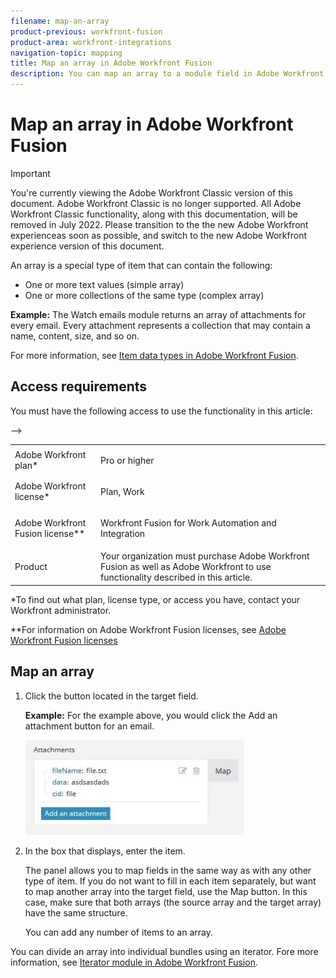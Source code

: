 ```yaml
---
filename: map-an-array
product-previous: workfront-fusion
product-area: workfront-integrations
navigation-topic: mapping
title: Map an array in Adobe Workfront Fusion
description: You can map an array to a module field in Adobe Workfront Fusion.
---
```


# Map an array in Adobe Workfront Fusion

>[!IMPORTANT]
>
>You're currently viewing the Adobe Workfront Classic version of this document. Adobe Workfront Classic is no longer supported. All Adobe Workfront Classic functionality, along with this documentation, will be removed in July 2022. Please transition to the the new Adobe Workfront experienceas soon as possible, and switch to the new Adobe Workfront experience version of this document.

An array is a special type of item that can contain the following:

* One or more text values (simple array)
* One or more collections of the same type (complex array)

**Example:** The Watch emails module returns an array of attachments for every email. Every attachment represents a collection that may contain a name, content, size, and so on.

For more information, see [Item data types in Adobe Workfront Fusion](../../workfront-fusion/mapping/item-data-types.md).

## Access requirements

You must have the following access to use the functionality in this article:

<table> 
 <col> 
 <col> 
 <tbody> 
  <tr> 
   <td role="rowheader">Adobe Workfront plan*</td> 
   <td> <p>Pro or higher</p> </td> 
  </tr> 
  <tr data-mc-conditions=""> 
   <td role="rowheader">Adobe Workfront license*</td> 
   <td> <p>Plan, Work</p> </td> 
  </tr> 
  <tr> 
   <td role="rowheader">Adobe Workfront Fusion license**</td> 
   <td> <p>Workfront Fusion for Work Automation and Integration </p>  </td> 
  </tr> 
  <tr> 
   <td role="rowheader">Product</td> 
   <td>Your organization must purchase Adobe Workfront Fusion as well as Adobe Workfront to use functionality described in this article.</td> 
  </tr> <!--
   <tr data-mc-conditions="QuicksilverOrClassic.Draft mode"> 
    <td role="rowheader">Access level configurations*</td> 
    <td> <!--
      <p data-mc-conditions="QuicksilverOrClassic.Draft mode">You must be a Workfront Fusion administrator for your organization.</p>
     --> <!--
      <p data-mc-conditions="QuicksilverOrClassic.Draft mode">You must be a Workfront Fusion administrator for your team.</p>
     --> </td> 
   </tr>
  --> 
 </tbody> 
</table>

&#42;To find out what plan, license type, or access you have, contact your Workfront administrator.

&#42;&#42;For information on Adobe Workfront Fusion licenses, see [Adobe Workfront Fusion licenses](../../workfront-fusion/get-started/license-automation-vs-integration.md)

## Map an array

1. Click the button located in the target field. 

   <!--
   <MadCap:conditionalText data-mc-conditions="QuicksilverOrClassic.Draft mode">
   These steps from the source article are too vague
   </MadCap:conditionalText>
   -->

   **Example:** For the example above, you would click the Add an attachment button for an email.

   ![](assets/add-an-attachment-button-350x152.jpg)

1. In the box that displays, enter the item.

   The panel allows you to map fields in the same way as with any other type of item. If you do not want to fill in each item separately, but want to map another array into the target field, use the Map button. In this case, make sure that both arrays (the source array and the target array) have the same structure.

   You can add any number of items to an array.

You can divide an array into individual bundles using an iterator. Fore more information, see [Iterator module in Adobe Workfront Fusion](../../workfront-fusion/modules/iterator-module.md).
